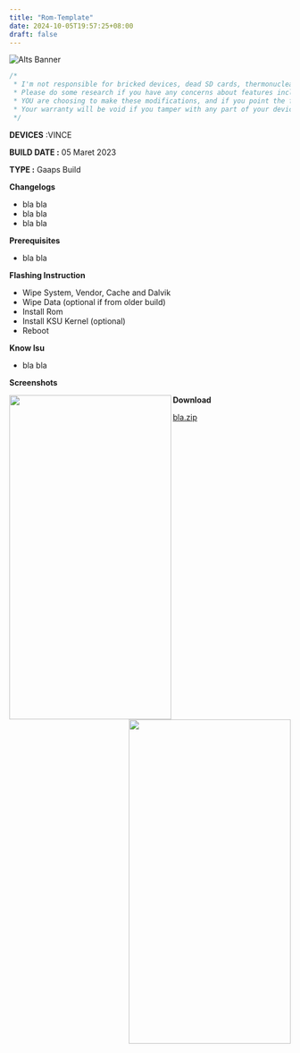 ```yaml
---
title: "Rom-Template"
date: 2024-10-05T19:57:25+08:00
draft: false
---
```


![Alts Banner](https://raw.githubusercontent.com/RennAlt/project-banner/refs/heads/android-12.1/Alts-Mi8953-Banner.jpg)

```csharp
/*
 * I'm not responsible for bricked devices, dead SD cards, thermonuclear war, or you getting fired because the alarm app failed. 
 * Please do some research if you have any concerns about features included in the products you find here before flashing it! 
 * YOU are choosing to make these modifications, and if you point the finger at me for messing up your device, I will laugh at you. 
 * Your warranty will be void if you tamper with any part of your device / software.
 */
```


**DEVICES** :VINCE

**BUILD DATE :** 05 Maret 2023

**TYPE :** Gaaps Build

**Changelogs**
- bla bla
- bla bla
- bla bla

**Prerequisites**
- bla bla

**Flashing Instruction**
- Wipe System, Vendor, Cache and Dalvik
- Wipe Data (optional if from older build)
- Install Rom
- Install KSU Kernel (optional)
- Reboot

**Know Isu**
- bla bla

**Screenshots**

<tr>
  <td>
    <img src="https://raw.githubusercontent.com/RennAlt/shenprjkt.github.io/refs/heads/wip-4.19-vince/assets/images/screenshots/2023/Maret/05/miku-1.jpg" width="290" height="580" align="left" />
  </td>
  <td>
    <img src="https://raw.githubusercontent.com/RennAlt/shenprjkt.github.io/refs/heads/wip-4.19-vince/assets/images/screenshots/2023/Maret/05/miku-4.jpg" width="290" height="580" align="right" />
  </td>
</tr>


**Download**

[bla.zip](https://drive.google.com/file/d/1-lvZfze9TwtPFIfLVaWBeG9qem3wsqKo/view?pli=1)



